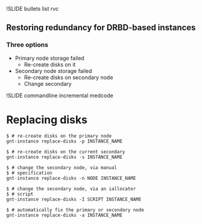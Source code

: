 !SLIDE bullets list rvc

## Restoring redundancy for DRBD-based instances

### Three options

* Primary node storage failed
    * Re-create disks on it
* Secondary node storage failed
    * Re-create disks on secondary node
    * Change secondary

!SLIDE commandline incremental medcode

# Replacing disks

    $ # re-create disks on the primary node
    gnt-instance replace-disks -p INSTANCE_NAME

    $ # re-create disks on the current secondary
    gnt-instance replace-disks -s INSTANCE_NAME

    $ # change the secondary node, via manual 
    $ # specification
    gnt-instance replace-disks -n NODE INSTANCE_NAME

    $ # change the secondary node, via an iallocator
    $ # script
    gnt-instance replace-disks -I SCRIPT INSTANCE_NAME

    $ # automatically fix the primary or secondary node
    gnt-instance replace-disks -a INSTANCE_NAME

